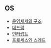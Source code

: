 ## OS

- [운영체제의 구조](https://github.com/Yo0oN/Tech-Study/blob/master/posts/ComputerScience/OperationSystem/운영체제의구조.md)
- [데드락](https://github.com/Yo0oN/Tech-Study/blob/master/posts/ComputerScience/OperationSystem/데드락.md)
- [인터럽트](https://github.com/Yo0oN/Tech-Study/blob/master/posts/ComputerScience/OperationSystem/인터럽트.md)
- [프로세스와 스레드](https://github.com/Yo0oN/Tech-Study/blob/master/posts/ComputerScience/OperationSystem/Thread&Process.md)
